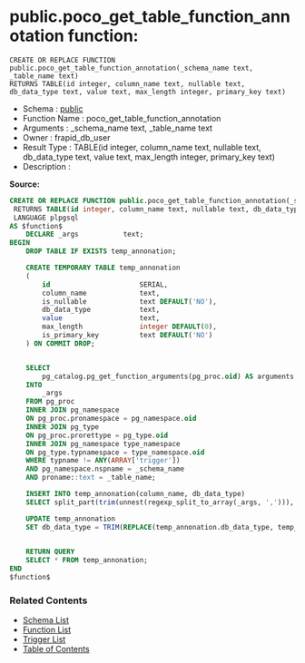 # public.poco_get_table_function_annotation function:

```plpgsql
CREATE OR REPLACE FUNCTION public.poco_get_table_function_annotation(_schema_name text, _table_name text)
RETURNS TABLE(id integer, column_name text, nullable text, db_data_type text, value text, max_length integer, primary_key text)
```
* Schema : [public](../../schemas/public.md)
* Function Name : poco_get_table_function_annotation
* Arguments : _schema_name text, _table_name text
* Owner : frapid_db_user
* Result Type : TABLE(id integer, column_name text, nullable text, db_data_type text, value text, max_length integer, primary_key text)
* Description : 


**Source:**
```sql
CREATE OR REPLACE FUNCTION public.poco_get_table_function_annotation(_schema_name text, _table_name text)
 RETURNS TABLE(id integer, column_name text, nullable text, db_data_type text, value text, max_length integer, primary_key text)
 LANGUAGE plpgsql
AS $function$
    DECLARE _args           text;
BEGIN
    DROP TABLE IF EXISTS temp_annonation;

    CREATE TEMPORARY TABLE temp_annonation
    (
        id                      SERIAL,
        column_name             text,
        is_nullable             text DEFAULT('NO'),
        db_data_type            text,
        value                   text,
        max_length              integer DEFAULT(0),
        is_primary_key          text DEFAULT('NO')
    ) ON COMMIT DROP;


    SELECT
        pg_catalog.pg_get_function_arguments(pg_proc.oid) AS arguments
    INTO
        _args
    FROM pg_proc
    INNER JOIN pg_namespace
    ON pg_proc.pronamespace = pg_namespace.oid
    INNER JOIN pg_type
    ON pg_proc.prorettype = pg_type.oid
    INNER JOIN pg_namespace type_namespace
    ON pg_type.typnamespace = type_namespace.oid
    WHERE typname != ANY(ARRAY['trigger'])
    AND pg_namespace.nspname = _schema_name
    AND proname::text = _table_name;

    INSERT INTO temp_annonation(column_name, db_data_type)
    SELECT split_part(trim(unnest(regexp_split_to_array(_args, ','))), ' ', 1), trim(unnest(regexp_split_to_array(_args, ',')));

    UPDATE temp_annonation
    SET db_data_type = TRIM(REPLACE(temp_annonation.db_data_type, temp_annonation.column_name, ''));

    
    RETURN QUERY
    SELECT * FROM temp_annonation;
END
$function$

```

### Related Contents
* [Schema List](../../schemas.md)
* [Function List](../../functions.md)
* [Trigger List](../../triggers.md)
* [Table of Contents](../../README.md)

